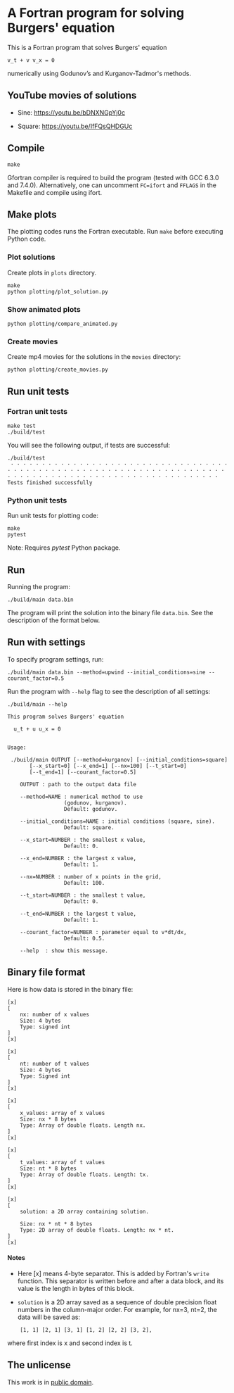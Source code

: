 # A Fortran program for solving Burgers' equation

This is a Fortran program that solves Burgers' equation

```
v_t + v v_x = 0
```

numerically using Godunov’s and Kurganov-Tadmor's methods.


## YouTube movies of solutions

  * Sine: https://youtu.be/bDNXNGpYj0c

  * Square: https://youtu.be/IfFQsQHDGUc


## Compile

```
make
```

Gfortran compiler is required to build the program (tested with GCC 6.3.0 and 7.4.0). Alternatively, one can uncomment `FC=ifort` and `FFLAGS` in the Makefile and compile using ifort.


## Make plots


The plotting codes runs the Fortran executable. Run `make` before executing Python code.


### Plot solutions

Create plots in `plots` directory.

```
make
python plotting/plot_solution.py
```


### Show animated plots

```
python plotting/compare_animated.py
```


### Create movies

Create mp4 movies for the solutions in the `movies` directory:

```
python plotting/create_movies.py
```


## Run unit tests

### Fortran unit tests

```
make test
./build/test
```

You will see the following output, if tests are successful:

```
./build/test
 · · · · · · · · · · · · · · · · · · · · · · · · · · · · · · · · · · · · · · · · · · · · · · · · · · · · · · · · · · · · · · · · · · · · · · · · · · · · · · · · · · · · · · · · · · · · · · · · · · · · · · · ·
Tests finished successfully
```


### Python unit tests

Run unit tests for plotting code:

```
make
pytest
```

Note: Requires *pytest* Python package.


## Run

Running the program:

```
./build/main data.bin
```

The program will print the solution into the binary file `data.bin`. See the description of the format below.



## Run with settings

To specify program settings, run:

```
./build/main data.bin --method=upwind --initial_conditions=sine --courant_factor=0.5
```

Run the program with `--help` flag to see the description of all settings:

```
./build/main --help

This program solves Burgers' equation

  u_t + u u_x = 0


Usage:

 ./build/main OUTPUT [--method=kurganov] [--initial_conditions=square]
       [--x_start=0] [--x_end=1] [--nx=100] [--t_start=0]
       [--t_end=1] [--courant_factor=0.5]

    OUTPUT : path to the output data file

    --method=NAME : numerical method to use
                  (godunov, kurganov).
                  Default: godunov.

    --initial_conditions=NAME : initial conditions (square, sine).
                  Default: square.

    --x_start=NUMBER : the smallest x value,
                  Default: 0.

    --x_end=NUMBER : the largest x value,
                  Default: 1.

    --nx=NUMBER : number of x points in the grid,
                  Default: 100.

    --t_start=NUMBER : the smallest t value,
                  Default: 0.

    --t_end=NUMBER : the largest t value,
                  Default: 1.

    --courant_factor=NUMBER : parameter equal to v*dt/dx,
                  Default: 0.5.

    --help  : show this message.

```


## Binary file format

Here is how data is stored in the binary file:

```
[x]
[
    nx: number of x values
    Size: 4 bytes
    Type: signed int
]
[x]

[x]
[
    nt: number of t values
    Size: 4 bytes
    Type: Signed int
]
[x]

[x]
[
    x_values: array of x values
    Size: nx * 8 bytes
    Type: Array of double floats. Length nx.
]
[x]

[x]
[
    t_values: array of t values
    Size: nt * 8 bytes
    Type: Array of double floats. Length: tx.
]
[x]

[x]
[
    solution: a 2D array containing solution.

    Size: nx * nt * 8 bytes
    Type: 2D array of double floats. Length: nx * nt.
]
[x]
```


#### Notes

* Here [x] means 4-byte separator. This is added by Fortran's `write`
function. This separator is written before and after a data block,
and its value is the length in bytes of this block.

* `solution` is a 2D array saved as a sequence of double precision
float numbers in the column-major order. For example, for nx=3, nt=2,
the data will be saved as:

```
    [1, 1] [2, 1] [3, 1] [1, 2] [2, 2] [3, 2],
```

where first index is x and second index is t.



## The unlicense

This work is in [public domain](LICENSE).
